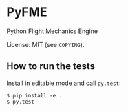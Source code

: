 # PyFME
Python Flight Mechanics Engine

License: MIT (see `COPYING`).

## How to run the tests

Install in editable mode and call `py.test`:

    $ pip install -e .
    $ py.test
 
